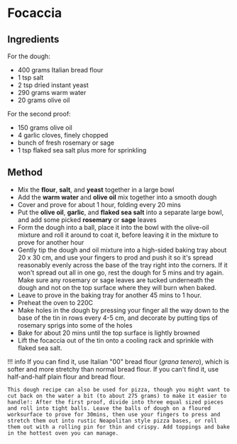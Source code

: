 # Focaccia

## Ingredients

For the dough:

* 400 grams Italian bread flour
* 1 tsp salt
* 2 tsp dried instant yeast
* 290 grams warm water
* 20 grams olive oil

For the second proof:

* 150 grams olive oil
* 4 garlic cloves, finely chopped
* bunch of fresh rosemary or sage
* 1 tsp flaked sea salt plus more for sprinkling

## Method

* Mix the __flour__, __salt__, and __yeast__ together in a large bowl
* Add the __warm water__ and __olive oil__ mix together into a smooth dough
* Cover and prove for about 1 hour, folding every 20 mins
* Put the __olive oil__, __garlic__, and __flaked sea salt__ into a separate large bowl, and add some picked __rosemary__ or __sage__ leaves
* Form the dough into a ball, place it into the bowl with the olive-oil mixture and roll it around to coat it, before leaving it in the mixture to prove for another hour
* Gently tip the dough and oil mixture into a high-sided baking tray about 20 x 30 cm, and use your fingers to prod and push it so it's spread reasonably evenly across the base of the tray right into the corners. If it won't spread out all in one go, rest the dough for 5 mins and try again. Make sure any rosemary or sage leaves are tucked underneath the dough and not on the top surface where they will burn when baked.
* Leave to prove in the baking tray for another 45 mins to 1 hour.
* Preheat the oven to 220C
* Make holes in the dough by pressing your finger all the way down to the base of the tin in rows every 4-5 cm, and decorate by putting tips of rosemary sprigs into some of the holes
* Bake for about 20 mins until the top surface is lightly browned
* Lift the focaccia out of the tin onto a cooling rack and sprinkle with flaked sea salt.

!!! info
    If you can find it, use Italian "00" bread flour (_grana tenero_), which is softer and more stretchy than normal bread flour. If you can't find it, use half-and-half plain flour and bread flour.
    
    This dough recipe can also be used for pizza, though you might want to cut back on the water a bit (to about 275 grams) to make it easier to handle!: After the first proof, divide into three equal sized pieces and roll into tight balls. Leave the balls of dough on a floured worksurface to prove for 30mins, then use your fingers to press and stretch them out into rustic Neapolitan style pizza bases, or roll them out with a rolling pin for thin and crispy. Add toppings and bake in the hottest oven you can manage.